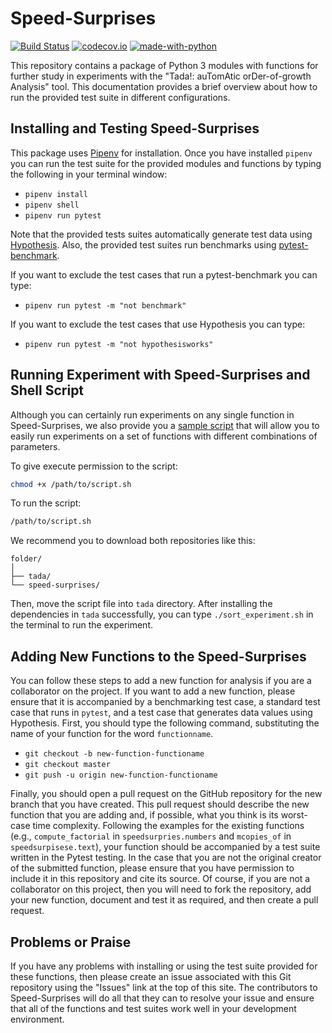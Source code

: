 # Speed-Surprises

[![Build Status](https://api.travis-ci.org/Tada-Project/speed-surprises.svg?branch=master)](https://travis-ci.org/Tada-Project/speed-surprises) [![codecov.io](http://codecov.io/github/Tada-Project/speed-surprises/coverage.svg?branch=master)](http://codecov.io/github/Tada-Project/speed-surprises?branch=master) [![made-with-python](https://img.shields.io/badge/Made%20with-Python-orange.svg)](https://www.python.org/)

This repository contains a package of Python 3 modules with functions for
further study in experiments with the "Tada!: auTomAtic orDer-of-growth
Analysis" tool. This documentation provides a brief overview about how to run
the provided test suite in different configurations.

## Installing and Testing Speed-Surprises

This package uses [Pipenv](https://github.com/pypa/pipenv) for installation.
Once you have installed `pipenv` you can run the test suite for the provided
modules and functions by typing the following in your terminal window:

- `pipenv install`
- `pipenv shell`
- `pipenv run pytest`

Note that the provided tests suites automatically generate test data using
[Hypothesis](https://hypothesis.works/). Also, the provided test suites run
benchmarks using
[pytest-benchmark](https://github.com/ionelmc/pytest-benchmark).

If you want to exclude the test cases that run a pytest-benchmark you can type:

- `pipenv run pytest -m "not benchmark"`

If you want to exclude the test cases that use Hypothesis you can type:

- `pipenv run pytest -m "not hypothesisworks"`

## Running Experiment with Speed-Surprises and Shell Script

Although you can certainly run experiments on any single function in
Speed-Surprises, we also provide you a [sample script](https://github.com/Tada-Project/speed-surprises/blob/master/speedsurprises/script/sort_experiment.sh)
that will allow you to easily run experiments on a set of functions with
different combinations of parameters.

To give execute permission to the script:

```bash
chmod +x /path/to/script.sh
```

To run the script:

```bash
/path/to/script.sh
```

We recommend you to download both repositories like this:

```
folder/
│
├── tada/
└── speed-surprises/
```

Then, move the script file into `tada` directory. After installing the
dependencies in `tada` successfully, you can type `./sort_experiment.sh` in
the terminal to run the experiment.

## Adding New Functions to the Speed-Surprises

You can follow these steps to add a new function for analysis if you are a
collaborator on the project. If you want to add a new function, please ensure
that it is accompanied by a benchmarking test case, a standard test case that
runs in `pytest`, and a test case that generates data values using Hypothesis.
First, you should type the following command, substituting the name of your
function for the word `functionname`.

- `git checkout -b new-function-functioname`
- `git checkout master`
- `git push -u origin new-function-functioname`

Finally, you should open a pull request on the GitHub repository for the new
branch that you have created. This pull request should describe the new function
that you are adding and, if possible, what you think is its worst-case time
complexity. Following the examples for the existing functions (e.g.,
`compute_factorial` in `speedsurpries.numbers` and `mcopies_of` in
`speedsurpisese.text`), your function should be accompanied by a test suite
written in the Pytest testing. In the case that you are not the original creator
of the submitted function, please ensure that you have permission to include it
in this repository and cite its source. Of course, if you are not a collaborator
on this project, then you will need to fork the repository, add your new
function, document and test it as required, and then create a pull request.

## Problems or Praise

If you have any problems with installing or using the test suite provided for
these functions, then please create an issue associated with this Git repository
using the "Issues" link at the top of this site. The contributors to
Speed-Surprises will do all that they can to resolve your issue and ensure that
all of the functions and test suites work well in your development environment.
